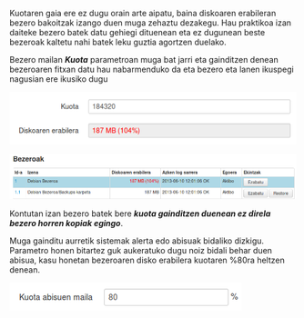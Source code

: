Kuotaren gaia ere ez dugu orain arte aipatu, baina diskoaren erabileran bezero bakoitzak izango duen muga zehaztu dezakegu. Hau praktikoa izan daiteke bezero batek datu gehiegi dituenean eta ez dugunean beste bezeroak kaltetu nahi batek leku guztia agortzen duelako.

Bezero mailan ***Kuota*** parametroan muga bat jarri eta gainditzen denean bezeroaren fitxan datu hau nabarmenduko da eta bezero eta lanen ikuspegi nagusian ere ikusiko dugu

![Bezeroak eta Lanak](../assets/parametroak4.png)

![Bezeroak eta Lanak](../assets/parametroak5.png)

Kontutan izan bezero batek bere ***kuota gainditzen duenean ez direla bezero horren kopiak egingo***.

Muga gainditu aurretik sistemak alerta edo abisuak bidaliko dizkigu. Parametro honen bitartez guk aukeratuko dugu noiz bidali behar duen abisua, kasu honetan bezeroaren disko erabilera kuotaren %80ra heltzen denean.

![Bezeroak eta Lanak](../assets/parametroak6.png)
